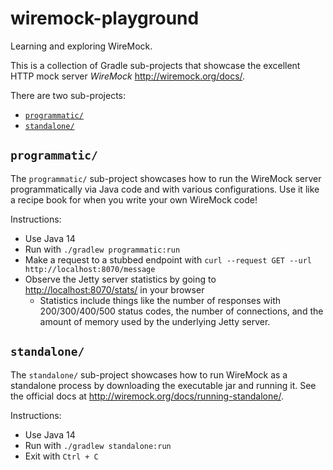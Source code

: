 # wiremock-playground 

Learning and exploring WireMock.

This is a collection of Gradle sub-projects that showcase the excellent HTTP mock server _WireMock_ 
<http://wiremock.org/docs/>.

There are two sub-projects:

* [`programmatic/`](#programmatic)
* [`standalone/`](#standalone)

## `programmatic/`

The `programmatic/` sub-project showcases how to run the WireMock server programmatically via Java code and with 
various configurations. Use it like a recipe book for when you write your own WireMock code! 

Instructions:

* Use Java 14
* Run with `./gradlew programmatic:run`
* Make a request to a stubbed endpoint with `curl --request GET --url http://localhost:8070/message`
* Observe the Jetty server statistics by going to <http://localhost:8070/stats/> in your browser
  * Statistics include things like the number of responses with 200/300/400/500 status codes, the number of connections,
    and the amount of memory used by the underlying Jetty server.

## `standalone/`

The `standalone/` sub-project showcases how to run WireMock as a standalone process by downloading the
executable jar and running it. See the official docs at <http://wiremock.org/docs/running-standalone/>.

Instructions:

* Use Java 14
* Run with `./gradlew standalone:run`
* Exit with `Ctrl + C`